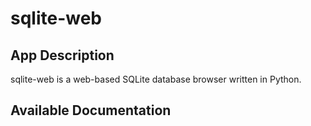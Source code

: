 # sqlite-web

## App Description

sqlite-web is a web-based SQLite database browser written in Python.

## Available Documentation

